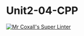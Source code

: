 # Unit2-04-CPP 
[![Mr Coxall's Super Linter](https://github.com/ICS3U-C-Programming-AnastasiaFP/Unit2-04-Python/workflows/Mr%20Coxall's%20Super%20Linter/badge.svg)](https://github.com/ICS3U-C-Programming-AnastasiaFP/Unit2-04-Python/actions/)
